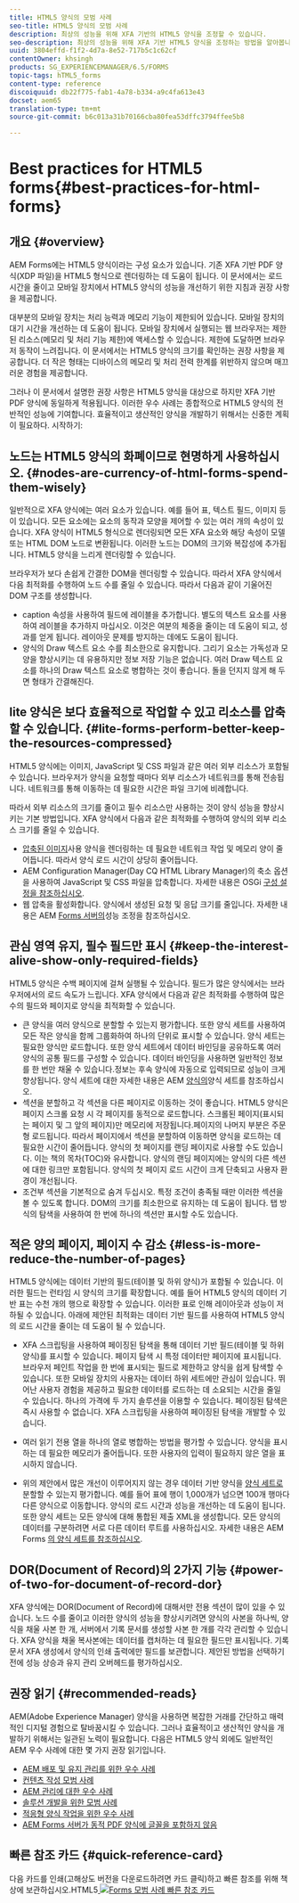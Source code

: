 ```yaml
---
title: HTML5 양식의 모범 사례
seo-title: HTML5 양식의 모범 사례
description: 최상의 성능을 위해 XFA 기반의 HTML5 양식을 조정할 수 있습니다.
seo-description: 최상의 성능을 위해 XFA 기반 HTML5 양식을 조정하는 방법을 알아봅니다.
uuid: 3804effd-f1f2-4d7a-8e52-717b5c1c62cf
contentOwner: khsingh
products: SG_EXPERIENCEMANAGER/6.5/FORMS
topic-tags: hTML5_forms
content-type: reference
discoiquuid: db22f775-fab1-4a78-b334-a9c4fa613e43
docset: aem65
translation-type: tm+mt
source-git-commit: b6c013a31b70166cba80fea53dffc3794ffee5b8

---
```



# Best practices for HTML5 forms{#best-practices-for-html-forms}

## 개요 {#overview}

AEM Forms에는 HTML5 양식이라는 구성 요소가 있습니다. 기존 XFA 기반 PDF 양식(XDP 파일)을 HTML5 형식으로 렌더링하는 데 도움이 됩니다. 이 문서에서는 로드 시간을 줄이고 모바일 장치에서 HTML5 양식의 성능을 개선하기 위한 지침과 권장 사항을 제공합니다.

대부분의 모바일 장치는 처리 능력과 메모리 기능이 제한되어 있습니다. 모바일 장치의 대기 시간을 개선하는 데 도움이 됩니다. 모바일 장치에서 실행되는 웹 브라우저는 제한된 리소스(메모리 및 처리 기능 제한)에 액세스할 수 있습니다. 제한에 도달하면 브라우저 동작이 느려집니다. 이 문서에서는 HTML5 양식의 크기를 확인하는 권장 사항을 제공합니다. 더 작은 형태는 디바이스의 메모리 및 처리 전력 한계를 위반하지 않으며 매끄러운 경험을 제공합니다.

그러나 이 문서에서 설명한 권장 사항은 HTML5 양식을 대상으로 하지만 XFA 기반 PDF 양식에 동일하게 적용됩니다. 이러한 우수 사례는 종합적으로 HTML5 양식의 전반적인 성능에 기여합니다. 효율적이고 생산적인 양식을 개발하기 위해서는 신중한 계획이 필요하다. 시작하기:

## 노드는 HTML5 양식의 화폐이므로 현명하게 사용하십시오. {#nodes-are-currency-of-html-forms-spend-them-wisely}

일반적으로 XFA 양식에는 여러 요소가 있습니다. 예를 들어 표, 텍스트 필드, 이미지 등이 있습니다. 모든 요소에는 요소의 동작과 모양을 제어할 수 있는 여러 개의 속성이 있습니다. XFA 양식이 HTML5 형식으로 렌더링되면 모든 XFA 요소와 해당 속성이 모델 또는 HTML DOM 노드로 변환됩니다. 이러한 노드는 DOM의 크기와 복잡성에 추가됩니다. HTML5 양식을 느리게 렌더링할 수 있습니다.

브라우저가 보다 손쉽게 간결한 DOM을 렌더링할 수 있습니다. 따라서 XFA 양식에서 다음 최적화를 수행하여 노드 수를 줄일 수 있습니다. 따라서 다음과 같이 기울어진 DOM 구조를 생성합니다.

* caption 속성을 사용하여 필드에 레이블을 추가합니다. 별도의 텍스트 요소를 사용하여 레이블을 추가하지 마십시오. 이것은 여분의 체중을 줄이는 데 도움이 되고, 성과를 얻게 됩니다. 레이아웃 문제를 방지하는 데에도 도움이 됩니다.
* 양식의 Draw 텍스트 요소 수를 최소한으로 유지합니다. 그리기 요소는 가독성과 모양을 향상시키는 데 유용하지만 정보 저장 기능은 없습니다. 여러 Draw 텍스트 요소를 하나의 Draw 텍스트 요소로 병합하는 것이 좋습니다. 돌을 던지지 않게 해 두면 형태가 간결해진다.

## lite 양식은 보다 효율적으로 작업할 수 있고 리소스를 압축할 수 있습니다. {#lite-forms-perform-better-keep-the-resources-compressed}

HTML5 양식에는 이미지, JavaScript 및 CSS 파일과 같은 여러 외부 리소스가 포함될 수 있습니다. 브라우저가 양식을 요청할 때마다 외부 리소스가 네트워크를 통해 전송됩니다. 네트워크를 통해 이동하는 데 필요한 시간은 파일 크기에 비례합니다.

따라서 외부 리소스의 크기를 줄이고 필수 리소스만 사용하는 것이 양식 성능을 향상시키는 기본 방법입니다. XFA 양식에서 다음과 같은 최적화를 수행하여 양식의 외부 리소스 크기를 줄일 수 있습니다.

* [압축된 이미지](/help/assets/best-practices-for-optimizing-the-quality-of-your-images.md)사용 양식을 렌더링하는 데 필요한 네트워크 작업 및 메모리 양이 줄어듭니다. 따라서 양식 로드 시간이 상당히 줄어듭니다.
* AEM Configuration Manager(Day CQ HTML Library Manager)의 축소 옵션을 사용하여 JavaScript 및 CSS 파일을 압축합니다. 자세한 내용은 OSGi [구성 설정을 참조하십시오](/help/sites-deploying/osgi-configuration-settings.md).
* 웹 압축을 활성화합니다. 양식에서 생성된 요청 및 응답 크기를 줄입니다. 자세한 내용은 AEM [Forms 서버의](https://helpx.adobe.com/kr/aem-forms/6-3/performance-tuning-aem-forms.html)성능 조정을 참조하십시오.

## 관심 영역 유지, 필수 필드만 표시 {#keep-the-interest-alive-show-only-required-fields}

HTML5 양식은 수백 페이지에 걸쳐 실행될 수 있습니다. 필드가 많은 양식에서는 브라우저에서의 로드 속도가 느립니다. XFA 양식에서 다음과 같은 최적화를 수행하여 많은 수의 필드와 페이지로 양식을 최적화할 수 있습니다.

* 큰 양식을 여러 양식으로 분할할 수 있는지 평가합니다. 또한 양식 세트를 사용하여 모든 작은 양식을 함께 그룹화하여 하나의 단위로 표시할 수 있습니다. 양식 세트는 필요한 양식만 로드합니다. 또한 양식 세트에서 데이터 바인딩을 공유하도록 여러 양식의 공통 필드를 구성할 수 있습니다. 데이터 바인딩을 사용하면 일반적인 정보를 한 번만 채울 수 있습니다.정보는 후속 양식에 자동으로 입력되므로 성능이 크게 향상됩니다. 양식 세트에 대한 자세한 내용은 AEM [양식의](https://helpx.adobe.com/aem-forms/6-3/formset-in-aem-forms.html)양식 세트를 참조하십시오.
* 섹션을 분할하고 각 섹션을 다른 페이지로 이동하는 것이 좋습니다. HTML5 양식은 페이지 스크롤 요청 시 각 페이지를 동적으로 로드합니다. 스크롤된 페이지(표시되는 페이지 및 그 앞의 페이지)만 메모리에 저장됩니다.페이지의 나머지 부분은 주문형 로드됩니다. 따라서 페이지에서 섹션을 분할하여 이동하면 양식을 로드하는 데 필요한 시간이 줄어듭니다. 양식의 첫 페이지를 랜딩 페이지로 사용할 수도 있습니다. 이는 책의 목차(TOC)와 유사합니다. 양식의 랜딩 페이지에는 양식의 다른 섹션에 대한 링크만 포함됩니다. 양식의 첫 페이지 로드 시간이 크게 단축되고 사용자 환경이 개선됩니다.
* 조건부 섹션을 기본적으로 숨겨 두십시오. 특정 조건이 충족될 때만 이러한 섹션을 볼 수 있도록 합니다. DOM의 크기를 최소한으로 유지하는 데 도움이 됩니다. 탭 방식의 탐색을 사용하여 한 번에 하나의 섹션만 표시할 수도 있습니다.

## 적은 양의 페이지, 페이지 수 감소 {#less-is-more-reduce-the-number-of-pages}

HTML5 양식에는 데이터 기반의 필드(테이블 및 하위 양식)가 포함될 수 있습니다. 이러한 필드는 런타임 시 양식의 크기를 확장합니다. 예를 들어 HTML5 양식의 데이터 기반 표는 수천 개의 행으로 확장할 수 있습니다. 이러한 표로 인해 레이아웃과 성능이 저하될 수 있습니다. 아래에 제안된 최적화는 데이터 기반 필드를 사용하여 HTML5 양식의 로드 시간을 줄이는 데 도움이 될 수 있습니다.

* XFA 스크립팅을 사용하여 페이징된 탐색을 통해 데이터 기반 필드(테이블 및 하위 양식)를 표시할 수 있습니다. 페이지 탐색 시 특정 데이터만 페이지에 표시됩니다. 브라우저 페인트 작업을 한 번에 표시되는 필드로 제한하고 양식을 쉽게 탐색할 수 있습니다. 또한 모바일 장치의 사용자는 데이터 하위 세트에만 관심이 있습니다. 뛰어난 사용자 경험을 제공하고 필요한 데이터를 로드하는 데 소요되는 시간을 줄일 수 있습니다. 하나의 가격에 두 가지 솔루션을 이용할 수 있습니다.  페이징된 탐색은 즉시 사용할 수 없습니다. XFA 스크립팅을 사용하여 페이징된 탐색을 개발할 수 있습니다.

* 여러 읽기 전용 열을 하나의 열로 병합하는 방법을 평가할 수 있습니다. 양식을 표시하는 데 필요한 메모리가 줄어듭니다. 또한 사용자의 입력이 필요하지 않은 열을 표시하지 않습니다.
* 위의 제안에서 많은 개선이 이루어지지 않는 경우 데이터 기반 양식을 [양식 세트로](https://helpx.adobe.com/aem-forms/6-3/formset-in-aem-forms.html)분할할 수 있는지 평가합니다. 예를 들어 표에 행이 1,000개가 넘으면 100개 행마다 다른 양식으로 이동합니다. 양식의 로드 시간과 성능을 개선하는 데 도움이 됩니다.  또한 양식 세트는 모든 양식에 대해 통합된 제출 XML을 생성합니다. 모든 양식의 데이터를 구분하려면 서로 다른 데이터 루트를 사용하십시오. 자세한 내용은 AEM Forms [의 양식 세트를 참조하십시오](https://helpx.adobe.com/aem-forms/6-3/formset-in-aem-forms.html).

## DOR(Document of Record)의 2가지 기능 {#power-of-two-for-document-of-record-dor}

XFA 양식에는 DOR(Document of Record)에 대해서만 전용 섹션이 많이 있을 수 있습니다. 노드 수를 줄이고 이러한 양식의 성능을 향상시키려면 양식의 사본을 하나씩, 양식을 채울 사본 한 개, 서버에서 기록 문서를 생성할 사본 한 개를 각각 관리할 수 있습니다. XFA 양식을 채울 복사본에는 데이터를 캡처하는 데 필요한 필드만 표시됩니다. 기록 문서 XFA 생성에서 양식의 인쇄 출력에만 필드를 보관합니다. 제안된 방법을 선택하기 전에 성능 상승과 유지 관리 오버헤드를 평가하십시오.

## 권장 읽기 {#recommended-reads}

AEM(Adobe Experience Manager) 양식을 사용하면 복잡한 거래를 간단하고 매력적인 디지털 경험으로 탈바꿈시킬 수 있습니다. 그러나 효율적이고 생산적인 양식을 개발하기 위해서는 일관된 노력이 필요합니다. 다음은 HTML5 양식 외에도 일반적인 AEM 우수 사례에 대한 몇 가지 권장 읽기입니다.

* [AEM 배포 및 유지 관리를 위한 우수 사례](/help/sites-deploying/best-practices.md)
* [컨텐츠 작성 모범 사례](/help/sites-authoring/best-practices.md)
* [AEM 관리에 대한 우수 사례](/help/sites-administering/administer-best-practices.md)
* [솔루션 개발을 위한 모범 사례](/help/sites-developing/best-practices.md)
* [적응형 양식 작업을 위한 우수 사례](/help/forms/using/adaptive-forms-best-practices.md)
* [AEM Forms 서버가 동적 PDF 양식에 글꼴을 포함하지 않음](https://helpx.adobe.com/aem-forms/kb/aem-forms-server-does-not-embed-fonts-to-dynamic-pdf-form.html)

## 빠른 참조 카드 {#quick-reference-card}

다음 카드를 인쇄(고해상도 버전을 다운로드하려면 카드 클릭)하고 빠른 참조를 위해 책상에 보관하십시오.HTML5[ ![Forms 모범 사례 빠른 참조 카드](do-not-localize/best-practices_reference_card.png)](assets/html5_forms_best_practices_reference_card.pdf)
